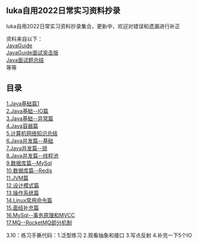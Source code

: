 ## luka自用2022日常实习资料抄录

luka自用2022日常实习资料抄录集合，更新中，欢迎对错误和遗漏进行补正

资料来自以下：   
 [JavaGuide](https://javaguide.cn/)  
 [JavaGuide面试突击版](https://snailclimb.gitee.io/javaguide-interview/#/)   
 [Java面试题总结](https://juejin.cn/post/6844904125755293710)   
等等

## 目录

 [1.Java基础篇1](https://github.com/lukaliou123/lukaliou123.github.io/issues/3)  
 [2.Java基础--IO篇 ](https://github.com/lukaliou123/lukaliou123.github.io/issues/4)  
 [3.Java基础--异常篇](https://github.com/lukaliou123/lukaliou123.github.io/issues/5)  
 [4.Java容器篇](https://github.com/lukaliou123/lukaliou123.github.io/issues/1)  
 [5.计算机网络知识总结](https://github.com/lukaliou123/lukaliou123.github.io/issues/2)  
 [6.Java并发篇--基础](https://github.com/lukaliou123/lukaliou123.github.io/issues/6)  
 [7.Java并发篇--锁](https://github.com/lukaliou123/lukaliou123.github.io/issues/7)  
 [8.Java并发篇--线程池](https://github.com/lukaliou123/lukaliou123.github.io/issues/8)  
 [9.数据库篇--MySql](https://github.com/lukaliou123/lukaliou123.github.io/issues/9)   
 [10.数据库篇--Redis](https://github.com/lukaliou123/lukaliou123.github.io/issues/10)  
 [11.JVM篇](https://github.com/lukaliou123/lukaliou123.github.io/issues/11)  
 [12.设计模式篇](https://github.com/lukaliou123/lukaliou123.github.io/issues/12)  
 [13.操作系统篇](https://github.com/lukaliou123/lukaliou123.github.io/issues/13)  
 [14.Linux常用命令篇](https://github.com/lukaliou123/lukaliou123.github.io/issues/14)  
 [15.面经补充篇](https://github.com/lukaliou123/lukaliou123.github.io/issues/15)  
 [16.MySql--事务原理和MVCC](https://github.com/lukaliou123/lukaliou123.github.io/issues/16)  
 [17.MQ--RocketMQ部分机制 ](https://github.com/lukaliou123/lukaliou123.github.io/issues/17)

3.10：练习手撕代码：1.泛型练习 2.观看抽象和接口 3.写点反射 4.补充一下5个IO

